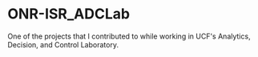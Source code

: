 # ONR-ISR_ADCLab
One of the projects that I contributed to while working in UCF's Analytics, Decision, and Control Laboratory.
